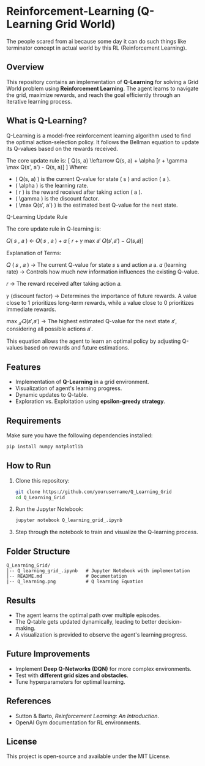 # Reinforcement-Learning (Q-Learning Grid World)
The people scared from ai because some day it can do such things like terminator concept in actual world by this RL (Reinforcement Learning).

## Overview
This repository contains an implementation of **Q-Learning** for solving a Grid World problem using **Reinforcement Learning**. The agent learns to navigate the grid, maximize rewards, and reach the goal efficiently through an iterative learning process.

## What is Q-Learning?
Q-Learning is a model-free reinforcement learning algorithm used to find the optimal action-selection policy. It follows the Bellman equation to update its Q-values based on the rewards received.

The core update rule is:
\[ Q(s, a) \leftarrow Q(s, a) + \alpha [r + \gamma \max Q(s', a') - Q(s, a)] \]
Where:
- \( Q(s, a) \) is the current Q-value for state \( s \) and action \( a \).
- \( \alpha \) is the learning rate.
- \( r \) is the reward received after taking action \( a \).
- \( \gamma \) is the discount factor.
- \( \max Q(s', a') \) is the estimated best Q-value for the next state.

Q-Learning Update Rule

The core update rule in Q-learning is:

𝑄( 𝑠 , 𝑎 ) ← 𝑄( 𝑠 , 𝑎 ) + 𝛼 [ 𝑟 + 𝛾 max 𝑎′ 𝑄(𝑠′,𝑎′) − 𝑄(𝑠,𝑎)]

 
Explanation of Terms:

𝑄
(
𝑠
,
𝑎
)
 → The current Q-value for state 
𝑠
s and action 
𝑎
a.
𝛼 (learning rate) → Controls how much new information influences the existing Q-value.

𝑟 → The reward received after taking action 𝑎.

𝛾 (discount factor) → Determines the importance of future rewards. A value close to 1 prioritizes long-term rewards, while a value close to 0 prioritizes immediate rewards.

max <sub>𝑎′</sub>𝑄(𝑠′,𝑎′) → The highest estimated Q-value for the next state 𝑠′, considering all possible actions 𝑎′.

This equation allows the agent to learn an optimal policy by adjusting Q-values based on rewards and future estimations.




## Features
- Implementation of **Q-Learning** in a grid environment.
- Visualization of agent's learning progress.
- Dynamic updates to Q-table.
- Exploration vs. Exploitation using **epsilon-greedy strategy**.

## Requirements
Make sure you have the following dependencies installed:
```bash
pip install numpy matplotlib
```

## How to Run
1. Clone this repository:
   ```bash
   git clone https://github.com/yourusername/Q_Learning_Grid
   cd Q_Learning_Grid
   ```
2. Run the Jupyter Notebook:
   ```bash
   jupyter notebook Q_learning_grid_.ipynb
   ```
3. Step through the notebook to train and visualize the Q-learning process.

## Folder Structure
```
Q_Learning_Grid/
│-- Q_learning_grid_.ipynb   # Jupyter Notebook with implementation
│-- README.md                # Documentation
|-- Q_learning.png           # Q learning Equation
```

## Results
- The agent learns the optimal path over multiple episodes.
- The Q-table gets updated dynamically, leading to better decision-making.
- A visualization is provided to observe the agent's learning progress.

## Future Improvements
- Implement **Deep Q-Networks (DQN)** for more complex environments.
- Test with **different grid sizes and obstacles**.
- Tune hyperparameters for optimal learning.

## References
- Sutton & Barto, *Reinforcement Learning: An Introduction*.
- OpenAI Gym documentation for RL environments.

## License
This project is open-source and available under the MIT License.





